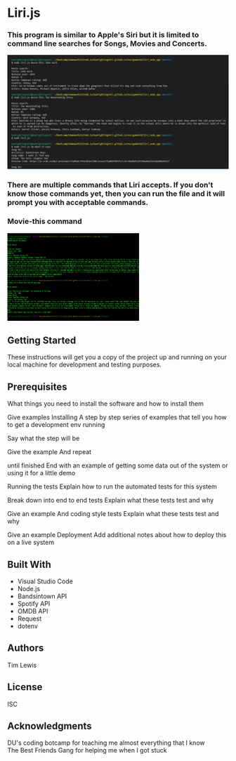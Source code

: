 # Liri.js<br>
### This program is similar to Apple's Siri but it is limited to command line searches for Songs, Movies and Concerts.

![alt text](./images/liri.png "Liri.js")

### There are multiple commands that Liri accepts.  If you don't know those commands yet, then you can run the file and it will prompt you with acceptable commands.

### Movie-this command <br>

<a href="http://www.youtube.com/watch?feature=player_embedded&v=uyjJM3oopYU" target="_blank"><img src="./images/movie-this.png" alt="Search the OMDB database" width="300" height="200"/></a>

## Getting Started
These instructions will get you a copy of the project up and running on your local machine for development and testing purposes. 

## Prerequisites
What things you need to install the software and how to install them

Give examples
Installing
A step by step series of examples that tell you how to get a development env running

Say what the step will be

Give the example
And repeat

until finished
End with an example of getting some data out of the system or using it for a little demo

Running the tests
Explain how to run the automated tests for this system

Break down into end to end tests
Explain what these tests test and why

Give an example
And coding style tests
Explain what these tests test and why

Give an example
Deployment
Add additional notes about how to deploy this on a live system

## Built With
* Visual Studio Code
* Node.js
* Bandsintown API
* Spotify API
* OMDB API
* Request
* dotenv

## Authors
Tim Lewis

## License
ISC

## Acknowledgments
DU's coding botcamp for teaching me almost everything that I know<br>
The Best Friends Gang for helping me when I got stuck
